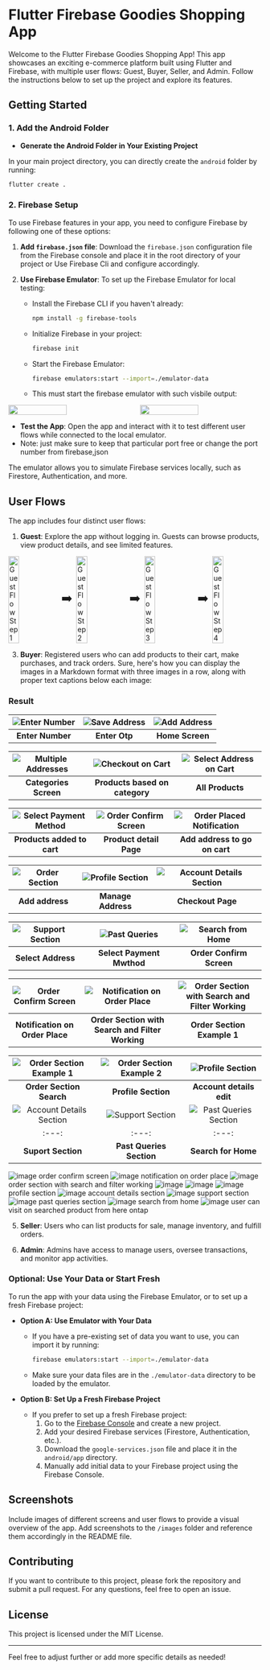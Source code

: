

# Flutter Firebase Goodies Shopping App

Welcome to the Flutter Firebase Goodies Shopping App! This app showcases an exciting e-commerce platform built using Flutter and Firebase, with multiple user flows: Guest, Buyer, Seller, and Admin. Follow the instructions below to set up the project and explore its features.

## Getting Started

### 1. Add the Android Folder



- **Generate the Android Folder in Your Existing Project**
  
 In your main project directory, you can directly create the `android` folder by running:
  ```bash
  flutter create .
  ```

### 2. Firebase Setup

To use Firebase features in your app, you need to configure Firebase by following one of these options:

1. **Add `firebase.json` file**: Download the `firebase.json` configuration file from the Firebase console and place it in the root directory of your project or Use Firebase Cli and configure accordingly.

2. **Use Firebase Emulator**: To set up the Firebase Emulator for local testing:

    - Install the Firebase CLI if you haven't already:
      ```bash
      npm install -g firebase-tools
      ```

    - Initialize Firebase in your project:
      ```bash
      firebase init
      ```

    - Start the Firebase Emulator:
      ```bash
      firebase emulators:start --import=./emulator-data
      ```

   - This must start the firebase emulator with such  visbile output:
<div style="display: flex; justify-content: space-between;">
  <img src="https://github.com/user-attachments/assets/b31e2355-6628-415a-84fc-d6019940bf1e" style="width: 48%; height: 50%;" />
  <img src="https://github.com/user-attachments/assets/b054e7ce-a177-4605-9c05-6d0e83acb48e" style="width: 48%; height: 50%;" />
</div>




- **Test the App**: Open the app and interact with it to test different user flows while connected to the local emulator.
- Note: just make  sure to keep that particular port free or change the port number from firebase,json


The emulator allows you to simulate Firebase services locally, such as Firestore, Authentication, and more.

## User Flows

The app includes four distinct user flows:

1. **Guest**: Explore the app without logging in. Guests can browse products, view product details, and see limited features.
<div style="display: flex; align-items: center; justify-content: space-between;">
  <img src="https://github.com/user-attachments/assets/104c86d4-1ded-4a53-b6e9-86c2ac2f1cfd" style="width: 22%; height: auto;" alt="Guest Flow Step 1" />
  <span style="font-size: 24px; margin: 0 8px;">➡️</span>
  <img src="https://github.com/user-attachments/assets/839c4004-8ba9-4afe-a217-398960a55912" style="width: 22%; height: auto;" alt="Guest Flow Step 2" />
  <span style="font-size: 24px; margin: 0 8px;">➡️</span>
  <img src="https://github.com/user-attachments/assets/53632926-196f-4fc1-9d54-a983a8d2b2dd" style="width: 22%; height: auto;" alt="Guest Flow Step 3" />
  <span style="font-size: 24px; margin: 0 8px;">➡️</span>
  <img src="https://github.com/user-attachments/assets/7405abb0-97ac-4ecd-8eb3-a0d604410a20" style="width: 22%; height: auto;" alt="Guest Flow Step 4" />
</div>








3. **Buyer**: Registered users who can add products to their cart, make purchases, and track orders.
Sure, here's how you can display the images in a Markdown format with three images in a row, along with proper text captions below each image:



### Result

| ![Enter Number](https://github.com/user-attachments/assets/5a7925c1-c41c-4627-9006-115b36cba4f8) | ![Save Address](https://github.com/user-attachments/assets/f3dab607-82b1-48a7-91b6-9e8e1df2a0b1) | ![Add Address](https://github.com/user-attachments/assets/ec0d40eb-2f2c-452d-b58f-518dca7671be) |
|:---:|:---:|:---:|
| **Enter Number** | **Enter Otp** | **Home Screen** |

| ![Multiple Addresses](https://github.com/user-attachments/assets/384205c5-3a2a-4c4a-b8b7-853d1d5d1fa7) | ![Checkout on Cart](https://github.com/user-attachments/assets/3b527eb7-4cfd-4279-b6b7-4e383517cd48) | ![Select Address on Cart](https://github.com/user-attachments/assets/3bb179f0-2d2b-4688-b9c1-2adae56ef477) |
|:---:|:---:|:---:|
| **Categories Screen** | **Products based on category** | **All Products** |

| ![Select Payment Method](https://github.com/user-attachments/assets/2ff0921c-e77a-4d48-8a16-4ba96ce0bdb4) | ![Order Confirm Screen](https://github.com/user-attachments/assets/b0d2f159-aa17-4f45-b755-c385536b1b29) | ![Order Placed Notification](https://github.com/user-attachments/assets/32af3f70-8687-443d-a149-1f1ceeac9251) |
|:---:|:---:|:---:|
| **Products added to cart** | **Product detail Page** | **Add address to go on cart** |

| ![Order Section](https://github.com/user-attachments/assets/c22a6e77-3a33-4232-bd18-8c248bdb4ede) | ![Profile Section](https://github.com/user-attachments/assets/05c906fb-58e3-4655-a186-b4edfee4aa11) | ![Account Details Section](https://github.com/user-attachments/assets/ba2f173c-3994-422b-b469-71fbd91bb229) |
|:---:|:---:|:---:|
| **Add address** | **Manage Address** | **Checkout Page** |

| ![Support Section](https://github.com/user-attachments/assets/898cb342-9a19-464c-8e93-59ba92b06a9a) | ![Past Queries](https://github.com/user-attachments/assets/95f9f48c-e88b-4538-b9e1-3c138e5f936c) | ![Search from Home](https://github.com/user-attachments/assets/515a4901-f998-4b52-889b-948f7c58607d) |
|:---:|:---:|:---:|
| **Select Address** | **Select Payment Mwthod** | **Order Confirm Screen** |


| ![Order Confirm Screen](https://github.com/user-attachments/assets/0ca3a516-e7f5-44d4-8c5d-d224075413ce) | ![Notification on Order Place](https://github.com/user-attachments/assets/65600110-6ffb-48f9-a7d8-7f70d844f8bf) | ![Order Section with Search and Filter Working](https://github.com/user-attachments/assets/3bb04557-98a1-49a4-9173-0a4bee2b7a53) |
|:---:|:---:|:---:|
| **Notification on Order Place** | **Order Section with Search and Filter Working** | **Order Section Example 1** |

| ![Order Section Example 1](https://github.com/user-attachments/assets/3457586f-6fe9-4ca1-89a5-7d27f40ab942) | ![Order Section Example 2](https://github.com/user-attachments/assets/f57aff96-1b9a-443b-a3d5-093c2c01f99e) | ![Profile Section](https://github.com/user-attachments/assets/88eb3632-7ecb-4dc6-be3f-e3677a38bcfe) |
|:---:|:---:|:---:|
| **Order Section Search** | **Profile Section** | **Account details edit** |
| ![Account Details Section](https://github.com/user-attachments/assets/507f8df1-1ea1-4a74-91fb-90b2abc37047) | ![Support Section](https://github.com/user-attachments/assets/d3c3f492-8ab5-401f-9c4d-af2e51fc7cb4) | ![Past Queries Section](https://github.com/user-attachments/assets/6e454140-52e0-4dcf-b119-e7617a57c9e1) |
|:---:|:---:|:---:|
| **Suport Section** | **Past Queries Section** | **Search for Home** |







![image](https://github.com/user-attachments/assets/515a4901-f998-4b52-889b-948f7c58607d)
order confirm screen
![image](https://github.com/user-attachments/assets/0ca3a516-e7f5-44d4-8c5d-d224075413ce)
notification on order place
![image](https://github.com/user-attachments/assets/65600110-6ffb-48f9-a7d8-7f70d844f8bf)
order section with search and filter working
![image](https://github.com/user-attachments/assets/3bb04557-98a1-49a4-9173-0a4bee2b7a53)
![image](https://github.com/user-attachments/assets/3457586f-6fe9-4ca1-89a5-7d27f40ab942)
![image](https://github.com/user-attachments/assets/f57aff96-1b9a-443b-a3d5-093c2c01f99e)
profile section
![image](https://github.com/user-attachments/assets/88eb3632-7ecb-4dc6-be3f-e3677a38bcfe)
account details section
![image](https://github.com/user-attachments/assets/507f8df1-1ea1-4a74-91fb-90b2abc37047)
support section
![image](https://github.com/user-attachments/assets/d3c3f492-8ab5-401f-9c4d-af2e51fc7cb4)
past queries section
![image](https://github.com/user-attachments/assets/6e454140-52e0-4dcf-b119-e7617a57c9e1)
search from home 
![image](https://github.com/user-attachments/assets/2c079cb4-edd8-4e0f-a583-66eee2fd31a6)
user can visit on searched product  from here ontap





























   

  

5. **Seller**: Users who can list products for sale, manage inventory, and fulfill orders.

  

6. **Admin**: Admins have access to manage users, oversee transactions, and monitor app activities.

 



### Optional: Use Your Data or Start Fresh

To run the app with your data using the Firebase Emulator, or to set up a fresh Firebase project:

- **Option A: Use Emulator with Your Data**
  - If you have a pre-existing set of data you want to use, you can import it by running:
    ```bash
    firebase emulators:start --import=./emulator-data
    ```
  - Make sure your data files are in the `./emulator-data` directory to be loaded by the emulator.

- **Option B: Set Up a Fresh Firebase Project**
  - If you prefer to set up a fresh Firebase project:
    1. Go to the [Firebase Console](https://console.firebase.google.com/) and create a new project.
    2. Add your desired Firebase services (Firestore, Authentication, etc.).
    3. Download the `google-services.json` file and place it in the `android/app` directory.
    4. Manually add initial data to your Firebase project using the Firebase Console.

## Screenshots

Include images of different screens and user flows to provide a visual overview of the app. Add screenshots to the `/images` folder and reference them accordingly in the README file.

## Contributing

If you want to contribute to this project, please fork the repository and submit a pull request. For any questions, feel free to open an issue.

## License

This project is licensed under the MIT License.

---

Feel free to adjust further or add more specific details as needed!

